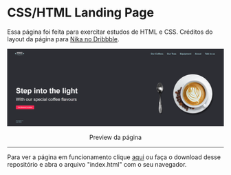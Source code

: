 # CSS/HTML Landing Page

Essa página foi feita para exercitar estudos de HTML e CSS. Créditos do layout da página para <a href="https://dribbble.com/shots/4238737-Jack-Smith-Coffee-Shop-Landing-Page/attachments/968740?mode=media">Nika no Dribbble</a>.

<img src="assets/preview.png">
<p align="center">Preview da página</p>

<hr>

Para ver a página em funcionamento clique <a href="https://viquiiz.github.io/HTML-CSS-Landing-Page/">aqui</a> ou faça o download desse repositório e abra o arquivo "index.html" com o seu navegador.
